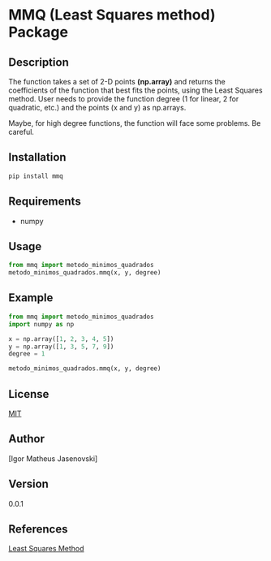 # MMQ (Least Squares method) Package

## Description
The function takes a set of 2-D points **(np.array)** and returns the coefficients of the function that best fits the points, using the Least Squares method.
User needs to provide the function degree (1 for linear, 2 for quadratic, etc.) and the points (x and y) as np.arrays.

Maybe, for high degree functions, the function will face some problems. Be careful.

## Installation
```bash
pip install mmq
```

## Requirements
- numpy

## Usage
```python
from mmq import metodo_minimos_quadrados
metodo_minimos_quadrados.mmq(x, y, degree)
```

## Example
```python
from mmq import metodo_minimos_quadrados
import numpy as np

x = np.array([1, 2, 3, 4, 5])
y = np.array([1, 3, 5, 7, 9])
degree = 1

metodo_minimos_quadrados.mmq(x, y, degree)
```

## License
[MIT](https://choosealicense.com/licenses/mit/)

## Author
[Igor Matheus Jasenovski]

## Version
0.0.1

## References
[Least Squares Method](https://en.wikipedia.org/wiki/Least_squares)